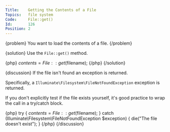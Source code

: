 ```yaml
---
Title:    Getting the Contents of a File
Topics:   file system
Code:     File::get()
Id:       126
Position: 2
---
```


{problem}
You want to load the contents of a file.
{/problem}

{solution}
Use the `File::get()` method.

{php}
$contents = File::get($filename);
{/php}
{/solution}

{discussion}
If the file isn't found an exception is returned.

Specifically, a `Illuminate\Filesystem\FileNotFoundException` exception is returned.

If you don't explicitly test if the file exists yourself, it's good practice to wrap the call in a try/catch block.

{php}
try
{
    $contents = File::get($filename);
}
catch (Illuminate\Filesystem\FileNotFoundException $exception)
{
    die("The file doesn't exist");
}
{/php}
{/discussion}
